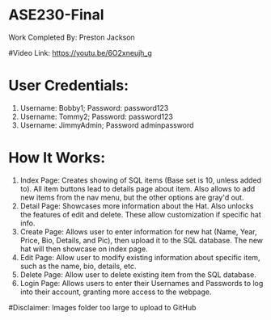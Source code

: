 # ASE230-Final
Work Completed By: Preston Jackson

#Video Link:
https://youtu.be/6O2xneujh_g

# User Credentials:
1. Username: Bobby1; Password: password123
2. Username: Tommy2; Password: password123
3. Username: JimmyAdmin; Password adminpassword

# How It Works:

1. Index Page: Creates showing of SQL items (Base set is 10, unless added to). All item buttons lead to details page about item. Also allows to add new items from the nav menu, but the other options are gray'd out.
2. Detail Page: Showcases more information about the Hat. Also unlocks the features of edit and delete. These allow customization if specific hat info.
3. Create Page: Allows user to enter information for new hat (Name, Year, Price, Bio, Details, and Pic), then upload it to the SQL database. The new hat will then showcase on index page.
4. Edit Page: Allow user to modify existing information about specific item, such as the name, bio, details, etc.
5. Delete Page: Allow user to delete existing item from the SQL database.
6. Login Page: Allows users to enter their Usernames and Passwords to log into their account, granting more access to the webpage.

#Disclaimer: Images folder too large to upload to GitHub
